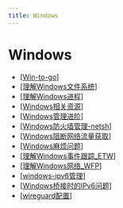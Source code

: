 ```yaml
---
title: Windows
---
```


# Windows

- [[Win-to-go]]
- [[理解Windows文件系统]]
- [[理解Windows进程]]
- [[Windows相关资源]]
- [[Windows管理进阶]]
- [[Windows防火墙管理-netsh]]
- [[Windows阻断网络流量获取]]
- [[Windows麻烦问题]]
- [[理解Windows事件跟踪_ETW]]
- [[理解Windows网络_WFP]]
- [[windows-ipv6管理]]
- [[Windows桥接时的IPv6问题]]
- [[wireguard配置]]

[//begin]: # "Autogenerated link references for markdown compatibility"
[Win-to-go]: Win-to-go.md "Windows To Go"
[理解Windows文件系统]: 理解Windows文件系统.md "理解Windows文件系统"
[理解Windows进程]: 理解Windows进程.md "理解Windows进程"
[Windows相关资源]: Windows相关资源.md "Windows 资源整理"
[Windows管理进阶]: Windows管理进阶.md "Windows管理进阶"
[Windows防火墙管理-netsh]: Windows防火墙管理-netsh.md "Windows 防火墙管理-netsh"
[Windows阻断网络流量获取]: Windows阻断网络流量获取.md "Windows 阻断网络流量获取"
[Windows麻烦问题]: Windows麻烦问题.md "Windows麻烦问题"
[理解Windows事件跟踪_ETW]: 理解Windows事件跟踪_ETW.md "理解 ETW"
[理解Windows网络_WFP]: 理解Windows网络_WFP.md "理解 Windows 网络"
[windows-ipv6管理]: windows-ipv6管理.md "windows-ipv6管理"
[Windows桥接时的IPv6问题]: ./../../blog/Windows%E6%A1%A5%E6%8E%A5%E6%97%B6%E7%9A%84IPv6%E9%97%AE%E9%A2%98.md "WindowsServer桥接时的IPv6问题"
[wireguard配置]: wireguard配置.md "wireguard 配置"
[//end]: # "Autogenerated link references"